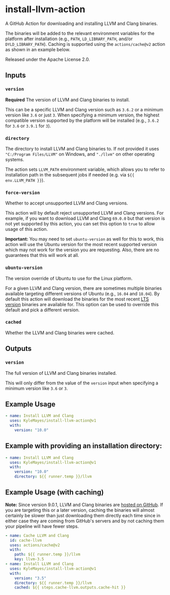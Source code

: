 # install-llvm-action

A GitHub Action for downloading and installing LLVM and Clang binaries.

The binaries will be added to the relevant environment variables for the platform after installation (e.g., `PATH`, `LD_LIBRARY_PATH`, and/or `DYLD_LIBRARY_PATH`). Caching is supported using the `actions/cache@v2` action as shown in an example below.

Released under the Apache License 2.0.

## Inputs

### `version`

**Required** The version of LLVM and Clang binaries to install.

This can be a specific LLVM and Clang version such as `3.6.2` or a minimum version like `3.6` or just `3`. When specifying a minimum version, the highest compatible version supported by the platform will be installed (e.g., `3.6.2` for `3.6` or `3.9.1` for `3`).

### `directory`

The directory to install LLVM and Clang binaries to. If not provided it uses `"C:/Program Files/LLVM"` on Windows, and `"./llvm"` on other operating systems.

The action sets `LLVM_PATH` environment variable, which allows you to refer to installation path in the subsequent jobs if needed (e.g. via `${{ env.LLVM_PATH }}`).

### `force-version`

Whether to accept unsupported LLVM and Clang versions.

This action will by default reject unsupported LLVM and Clang versions. For example, if you want to download LLVM and Clang `69.0.0` but that version is not yet supported by this action, you can set this option to `true` to allow usage of this action.

**Important:** You may need to set `ubuntu-version` as well for this to work, this action will use the Ubuntu version for the most recent supported version which may not work for the version you are requesting. Also, there are no guarantees that this will work at all.

### `ubuntu-version`

The version override of Ubuntu to use for the Linux platform.

For a given LLVM and Clang version, there are sometimes multiple binaries available targeting different versions of Ubuntu (e.g., `16.04` and `18.04`). By default this action will download the binaries for the most recent [LTS version](https://ubuntu.com/blog/what-is-an-ubuntu-lts-release) binaries are available for. This option can be used to override this default and pick a different version.

### `cached`

Whether the LLVM and Clang binaries were cached.

## Outputs

### `version`

The full version of LLVM and Clang binaries installed.

This will only differ from the value of the `version` input when specifying a minimum version like `3.6` or `3`.

## Example Usage

```yml
- name: Install LLVM and Clang
  uses: KyleMayes/install-llvm-action@v1
  with:
    version: "10.0"
```

## Example with providing an installation directory:

```yml
- name: Install LLVM and Clang
  uses: KyleMayes/install-llvm-action@v1
  with:
    version: "10.0"
    directory: ${{ runner.temp }}/llvm
```

## Example Usage (with caching)

**Note:** Since version 9.0.1, LLVM and Clang binaries are [hosted on GitHub](https://github.com/llvm/llvm-project/releases). If you are targeting this or a later version, caching the binaries will almost certainly be slower than just downloading them directly each time since in either case they are coming from GitHub's servers and by not caching them your pipeline will have fewer steps.

```yml
- name: Cache LLVM and Clang
  id: cache-llvm
  uses: actions/cache@v2
  with:
    path: ${{ runner.temp }}/llvm
    key: llvm-3.5
- name: Install LLVM and Clang
  uses: KyleMayes/install-llvm-action@v1
  with:
    version: "3.5"
    directory: ${{ runner.temp }}/llvm
    cached: ${{ steps.cache-llvm.outputs.cache-hit }}
```
